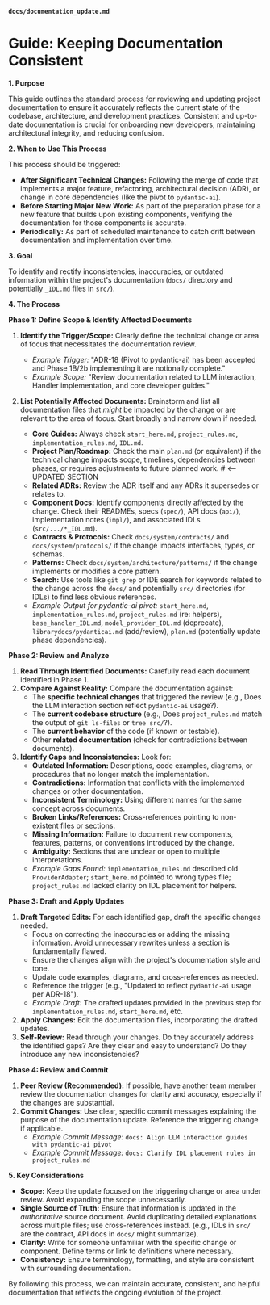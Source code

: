**`docs/documentation_update.md`**

# Guide: Keeping Documentation Consistent

**1. Purpose**

This guide outlines the standard process for reviewing and updating project documentation to ensure it accurately reflects the current state of the codebase, architecture, and development practices. Consistent and up-to-date documentation is crucial for onboarding new developers, maintaining architectural integrity, and reducing confusion.

**2. When to Use This Process**

This process should be triggered:

*   **After Significant Technical Changes:** Following the merge of code that implements a major feature, refactoring, architectural decision (ADR), or change in core dependencies (like the pivot to `pydantic-ai`).
*   **Before Starting Major New Work:** As part of the preparation phase for a new feature that builds upon existing components, verifying the documentation for those components is accurate.
*   **Periodically:** As part of scheduled maintenance to catch drift between documentation and implementation over time.

**3. Goal**

To identify and rectify inconsistencies, inaccuracies, or outdated information within the project's documentation (`docs/` directory and potentially `_IDL.md` files in `src/`).

**4. The Process**

**Phase 1: Define Scope & Identify Affected Documents**

1.  **Identify the Trigger/Scope:** Clearly define the technical change or area of focus that necessitates the documentation review.
    *   *Example Trigger:* "ADR-18 (Pivot to pydantic-ai) has been accepted and Phase 1B/2b implementing it are notionally complete."
    *   *Example Scope:* "Review documentation related to LLM interaction, Handler implementation, and core developer guides."

2.  **List Potentially Affected Documents:** Brainstorm and list all documentation files that *might* be impacted by the change or are relevant to the area of focus. Start broadly and narrow down if needed.
    *   **Core Guides:** Always check `start_here.md`, `project_rules.md`, `implementation_rules.md`, `IDL.md`.
    *   **Project Plan/Roadmap:** Check the main `plan.md` (or equivalent) if the technical change impacts scope, timelines, dependencies between phases, or requires adjustments to future planned work. # <-- UPDATED SECTION
    *   **Related ADRs:** Review the ADR itself and any ADRs it supersedes or relates to.
    *   **Component Docs:** Identify components directly affected by the change. Check their READMEs, specs (`spec/`), API docs (`api/`), implementation notes (`impl/`), and associated IDLs (`src/.../*_IDL.md`).
    *   **Contracts & Protocols:** Check `docs/system/contracts/` and `docs/system/protocols/` if the change impacts interfaces, types, or schemas.
    *   **Patterns:** Check `docs/system/architecture/patterns/` if the change implements or modifies a core pattern.
    *   **Search:** Use tools like `git grep` or IDE search for keywords related to the change across the `docs/` and potentially `src/` directories (for IDLs) to find less obvious references.
    *   *Example Output for pydantic-ai pivot:* `start_here.md`, `implementation_rules.md`, `project_rules.md` (re: helpers), `base_handler_IDL.md`, `model_provider_IDL.md` (deprecate), `librarydocs/pydanticai.md` (add/review), `plan.md` (potentially update phase dependencies).

**Phase 2: Review and Analyze**

1.  **Read Through Identified Documents:** Carefully read each document identified in Phase 1.
2.  **Compare Against Reality:** Compare the documentation against:
    *   The **specific technical changes** that triggered the review (e.g., Does the LLM interaction section reflect `pydantic-ai` usage?).
    *   The **current codebase structure** (e.g., Does `project_rules.md` match the output of `git ls-files` or `tree src/`?).
    *   The **current behavior** of the code (if known or testable).
    *   Other **related documentation** (check for contradictions between documents).
3.  **Identify Gaps and Inconsistencies:** Look for:
    *   **Outdated Information:** Descriptions, code examples, diagrams, or procedures that no longer match the implementation.
    *   **Contradictions:** Information that conflicts with the implemented changes or other documentation.
    *   **Inconsistent Terminology:** Using different names for the same concept across documents.
    *   **Broken Links/References:** Cross-references pointing to non-existent files or sections.
    *   **Missing Information:** Failure to document new components, features, patterns, or conventions introduced by the change.
    *   **Ambiguity:** Sections that are unclear or open to multiple interpretations.
    *   *Example Gaps Found:* `implementation_rules.md` described old `ProviderAdapter`; `start_here.md` pointed to wrong types file; `project_rules.md` lacked clarity on IDL placement for helpers.

**Phase 3: Draft and Apply Updates**

1.  **Draft Targeted Edits:** For each identified gap, draft the specific changes needed.
    *   Focus on correcting the inaccuracies or adding the missing information. Avoid unnecessary rewrites unless a section is fundamentally flawed.
    *   Ensure the changes align with the project's documentation style and tone.
    *   Update code examples, diagrams, and cross-references as needed.
    *   Reference the trigger (e.g., "Updated to reflect `pydantic-ai` usage per ADR-18").
    *   *Example Draft:* The drafted updates provided in the previous step for `implementation_rules.md`, `start_here.md`, etc.
2.  **Apply Changes:** Edit the documentation files, incorporating the drafted updates.
3.  **Self-Review:** Read through your changes. Do they accurately address the identified gaps? Are they clear and easy to understand? Do they introduce any new inconsistencies?

**Phase 4: Review and Commit**

1.  **Peer Review (Recommended):** If possible, have another team member review the documentation changes for clarity and accuracy, especially if the changes are substantial.
2.  **Commit Changes:** Use clear, specific commit messages explaining the purpose of the documentation update. Reference the triggering change if applicable.
    *   *Example Commit Message:* `docs: Align LLM interaction guides with pydantic-ai pivot`
    *   *Example Commit Message:* `docs: Clarify IDL placement rules in project_rules.md`

**5. Key Considerations**

*   **Scope:** Keep the update focused on the triggering change or area under review. Avoid expanding the scope unnecessarily.
*   **Single Source of Truth:** Ensure that information is updated in the *authoritative* source document. Avoid duplicating detailed explanations across multiple files; use cross-references instead. (e.g., IDLs in `src/` are the contract, API docs in `docs/` might summarize).
*   **Clarity:** Write for someone unfamiliar with the specific change or component. Define terms or link to definitions where necessary.
*   **Consistency:** Ensure terminology, formatting, and style are consistent with surrounding documentation.

By following this process, we can maintain accurate, consistent, and helpful documentation that reflects the ongoing evolution of the project.
